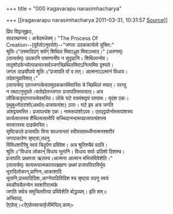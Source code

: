 +++
title = "000 iragavarapu narasimhacharya"

+++
[[iragavarapu narasimhacharya	2011-03-31, 10:31:57 [Source](https://groups.google.com/g/bvparishat/c/1yrRhwhNaFk)]]



प्रिय विद्वत्सुहृदः,  
सादरम्प्रणम्य। अत्रेदमधेयम्। "The Process Of  
Creation--(पूर्वतोऽनुवर्तते)--"जगतः उदककार्यत्वे युक्तिः:"  
श्रुतिः॥"तस्मादिदग्ं सर्वग्ं शिथिल मिवाऽध्रुव मिवाऽभवत्।" (अरुणम्)  
(तात्पर्यम्) उदकानि पाषाणानीव न सुदृढानि। शिथिलान्येव।  
तादृशोदकेभ्योत्पन्नत्वात्सर्वञ्जगच्छिथिलमिवाऽनित्यमिव दृश्यते।  
जगतः दार्ढ्योपाये श्रुतिः॥"प्रजापति र्वा व तत्। आत्मनाऽऽत्मानं विधाय।  
तदेवानुप्राविशत्।"  
(तात्पर्यम्) एतज्जगत्केवलमुदककार्यमेवास्ति चे च्छिथिलं स्यात्। परन्तु  
न तथाऽनुभूयते।यतोह्येतज्जगतः प्रजापतिरूपत्वात्। अत्र  
लौकिकदृष्टान्तस्त्वेवमस्ति। लॊके घटे वयमंशद्वयं पश्यामः। मृदंश एकः।  
पृथुबुध्नोदरांशो(अर्थात्-प्रजापत्यंशः) ऽपरः। घटे इव अत्र जगति  
अंशद्वयमस्ति। प्रजापत्यंश एकः। नामरूपांशोऽपरः। एतद्द्वयोर्नामरूपांशस्य  
कार्यत्वात्तस्य शैथिल्यसत्त्वेपि सच्चिदानन्दरूपप्रजापत्यंशस्य  
सत्त्वात्तस्य दार्ढ्यमस्ति।  
सृष्टिकाले प्रजापतिः विना साधनान्तरं स्वीयसामर्थ्येनात्मनश्शरीरं  
जगदाकारेण सृष्ट्वा,तदनु  
विविधशरीरेषु स्वयं चिदॄपेण प्रविवेश। अत्र श्रुतिश्चैवं वदति।  
श्रुतिः॥"विधाय लोकान् विधाय भूतानि। विधाय सर्वाः प्रदिशो दिशश्च।  
प्रजापतिः प्रथमजा ऋतस्य।आत्मना आत्मान मभिसंविवेशेति।"  
(तात्पर्यम्) सत्यरूपात्मकात्परब्रह्मणः प्रथमं प्रजापतिराविर्भूय  
भूरादिलोकान्,प्राणिनः,आकाशादि  
भूतानि,प्राच्यादिदिशः,आग्नेयादिविदिश श्च सृष्ट्वा तदनु स्वयं  
स्वकीयचैतन्येन स्वशरीरात्मके  
जगति सर्वत्र समुचितरीत्या प्रविवेशेति बोद्धव्यम्। इति शम्॥  
अभिवाद्य,  
ऐएन्नेस्।\<ऐएन्नेस्साचार्य॒जीमेयिल्.काम्>  


